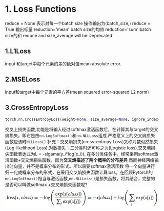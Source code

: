 # 1. Loss Functions
reduce = None 表示对每一个batch size 操作输出为(batch_size,)
reduce = True 输出标量
reduction='mean' batch size的均值
reduction='sum'  batch size的和
reduce and size_average will be Deprecated
## 1.L1Loss
input 和target中每个元素的差的绝对值mean absolute error.

## 2.MSELoss
input和target中每个元素的平方差(mean squared error-squared L2 norm)

## 3.CrossEntropyLoss
```python
torch.nn.CrossEntropyLoss(weight=None, size_average=None, ignore_index=-100, reduce=None, reduction='mean')

```
交叉上损失函数,功能是将输入经过softmax激活函数后，在计算其与target的交叉熵损失。即它是由`nn.LogSoftmax()`和`nn.NLLLoss`组成.严格意义上的交叉熵损失函数应该时`NLLLoss()`
补充：交叉熵损失(cross-entropy Loss)又称对数似然损失(Log-likelihood Loss),对数损失；二分类时还可称之为(Logistic loss).交叉熵损失函数表达式为L = -sigama(y_i*log(x_i)).
在多分类任务中，经常采用softmax激活函数+交叉熵损失函数，因为**交叉熵描述了两个概率的分布差异**,然而神经网络输出时向量，并不是概率分布的形式。所以需要softmax激活函数
将一个向量进行归一化成概率分布的形式，在采用交叉熵损失函数计算loss。在回顾Pytorch的`nn.LogSoftmax()`相当与激活函数,`nn.NLLLoss()`是损失函数，将其结合，完整的是否可以叫做softmax
+交叉熵损失函数呢?
![crossEntropy](https://github.com/kadimakipp/network/raw/master/samhi/losses/images/crossEntropy.jpg)